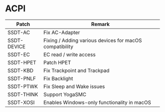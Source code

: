 # ACPI

| Patch       | Remark                                                  |
| ----------- | ------------------------------------------------------- |
| SSDT-AC     | Fix AC-Adapter                                          |
| SSDT-DEVICE | Fixing / Adding various devices for macOS compatibility |
| SSDT-EC     | EC read / write access                                  |
| SSDT-HPET   | Patch HPET                                              |
| SSDT-KBD    | Fix Trackpoint and Trackpad                             |
| SSDT-PNLF   | Fix Backlight                                           |
| SSDT-PTWK   | Fix Sleep and Wake issues                               |
| SSDT-THINK  | Support YogaSMC                                         |
| SSDT-XOSI   | Enables Windows-only functionality in macOS             |
